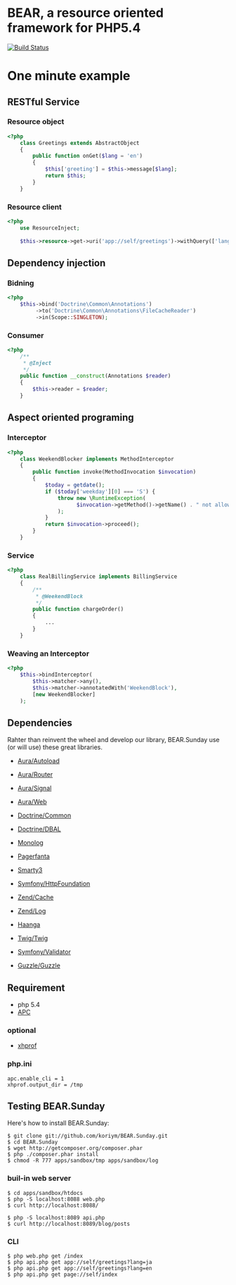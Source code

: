 BEAR, a resource oriented framework for PHP5.4
=============================

[![Build Status](https://secure.travis-ci.org/koriym/BEAR.Sunday.png?branch=master)](http://travis-ci.org/koriym/BEAR.Sunday)

One minute example
==================

RESTful Service
-----------

### Resource object
```php
<?php
    class Greetings extends AbstractObject
    {
        public function onGet($lang = 'en')
        {
            $this['greeting'] = $this->message[$lang];
            return $this;
        }
    }
```

### Resource client

```php
<?php
    use ResourceInject;
    
    $this->resource->get->uri('app://self/greetings')->withQuery(['lang' => 'ja'])->eager->request();
```
Dependency injection
--------------------

### Bidning
```php
<?php
    $this->bind('Doctrine\Common\Annotations')
         ->to('Doctrine\Common\Annotations\FileCacheReader')
         ->in(Scope::SINGLETON);
```

### Consumer
```php
<?php
    /**
     * @Inject
     */
    public function __construct(Annotations $reader)
    {
        $this->reader = $reader;
    }
```
Aspect oriented programing
--------------------------

### Interceptor
```php
<?php
    class WeekendBlocker implements MethodInterceptor
    {
        public function invoke(MethodInvocation $invocation)
        {
            $today = getdate();
            if ($today['weekday'][0] === 'S') {
                throw new \RuntimeException(
                      $invocation->getMethod()->getName() . " not allowed on weekends!"
                );
            }
            return $invocation->proceed();
        }
    }
```
### Service
```php
<?php
    class RealBillingService implements BillingService
    {
        /**
         * @WeekendBlock
         */
        public function chargeOrder()
        {
            ...
        }
    }
```
### Weaving an Interceptor
```php
<?php
    $this->bindInterceptor(
        $this->matcher->any(),
        $this->matcher->annotatedWith('WeekendBlock'),
        [new WeekendBlocker]
    );
```

Dependencies
------------
Rahter than reinvent the wheel and develop our library, BEAR.Sunday use (or will use) these great libraries.

 * [Aura/Autoload](https://github.com/auraphp/Aura.Autoload)
 * [Aura/Router](https://github.com/auraphp/Aura.Router)
 * [Aura/Signal](https://github.com/auraphp/Aura.Signal)
 * [Aura/Web](https://github.com/auraphp/Aura.Web)
 * [Doctrine/Common](http://www.doctrine-project.org/projects/common)
 * [Doctrine/DBAL](http://www.doctrine-project.org/projects/dbal)
 * [Monolog](https://github.com/Seldaek/monolog.git)
 * [Pagerfanta](git://github.com/whiteoctober/Pagerfanta.git)
 * [Smarty3](http://www.smarty.net/)
 * [Symfony/HttpFoundation](https://github.com/symfony/HttpFoundation)
 * [Zend/Cache](https://github.com/zendframework/zf2)
 * [Zend/Log](https://github.com/zendframework/zf2)

 * [Haanga](http://haanga.org/ "Haanga")
 * [Twig/Twig](http://twig.sensiolabs.org/ "Twig")
 * [Symfony/Validator](https://github.com/symfony/Validator "Symfony.Validator")
 * [Guzzle/Guzzle](http://guzzlephp.org/ "Guzzle")

## Requirement

 * php 5.4
 * [APC](http://jp.php.net/manual/en/book.apc.php)

### optional
 * [xhprof](http://jp.php.net/manual/en/book.xhprof.php)
 
### php.ini
    apc.enable_cli = 1
    xhprof.output_dir = /tmp

Testing BEAR.Sunday
------- 

Here's how to install BEAR.Sunday:

    $ git clone git://github.com/koriym/BEAR.Sunday.git
    $ cd BEAR.Sunday
    $ wget http://getcomposer.org/composer.phar
    $ php ./composer.phar install
    $ chmod -R 777 apps/sandbox/tmp apps/sandbox/log

### buil-in web server
    
    $ cd apps/sandbox/htdocs
    $ php -S localhost:8088 web.php
    $ curl http://localhost:8088/

    $ php -S localhost:8089 api.php
    $ curl http://localhost:8089/blog/posts

### CLI

    $ php web.php get /index
    $ php api.php get app://self/greetings?lang=ja
    $ php api.php get app://self/greetings?lang=en
    $ php api.php get page://self/index
